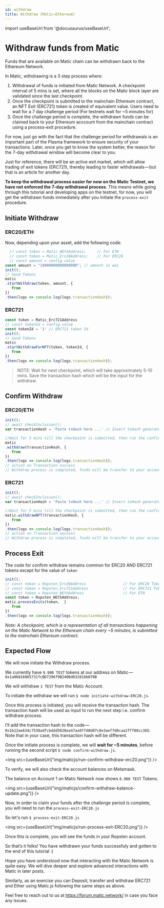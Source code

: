 ```yaml
---
id: withdraw
title: Withdraw (Matic→Ethereum)
---
```

import useBaseUrl from '@docusaurus/useBaseUrl';

# Withdraw funds from Matic
Funds that are available on Matic chain can be withdrawn back to the Ethereum Network.

In Matic, withdrawing is a 3 step process where:

1. Withdrawal of funds is initiated from Matic Network. A checkpoint interval of 5 mins is set, where all the blocks on the Matic block layer are validated since the last checkpoint.
2. Once the checkpoint is submitted to the mainchain Ethereum contract, an NFT Exit (ERC721) token is created of equivalent value. Users need to wait for a 7 day challenge period (For testnets wait for ~5 minutes for)
3. Once the challenge period is complete, the withdrawn funds can be claimed back to your Ethereum acccount from the mainchain contract using a process-exit procedure.

For now, just go with the fact that the challenge period for withdrawals is an important part of the Plasma framework to ensure security of your transactions. Later, once you get to know the system better, the reason for the 7-day withdrawal window will become clear to you.

Just for reference, there will be an active exit market, which will allow trading of exit tokens (ERC721), thereby leading to faster withdrawals — but that is an article for another day.

**To keep the withdrawal process easier for now on the Matic Testnet, we have not enforced the 7-day withdrawal process**. This means while going through this tutorial and developing apps on the testnet, for now, you will get the withdrawn funds immediately after you initiate the `process-exit` procedure.

## Initiate Withdraw

### ERC20/ETH
Now, depending upon your asset, add the following code:

```js
  // const token = Matic_WEthAddress;     // For ETH
  // const token = Matic_Erc20Address;    // For ERC20
  // const amount = config.value
const amount = "10000000000000000"; // amount in wei
init();
// Send Tokens
matic
.startWithdraw(token, amount, {
   from
})
.then(logs => console.log(logs.transactionHash));
```

### ERC721
```js
const token = Matic_Erc721Address
// const tokenId = config.value
const tokenId = '1' // ERC721 token Id
init();
// Send Tokens
matic
.startWithdrawForNFT(token, tokenId, {
   from
})
.then(logs => console.log(logs.transactionHash));
```
> NOTE: Wait for next checkpoint, which will take approximately 5-10 mins. Save the transaction hash which will be the input for the withdraw.

## Confirm Withdraw

### ERC20/ETH
```js
init();
// await checkInclusion();
var transactionHash = 'Paste txHash here ...' // Insert txHash generated from initiate-withdraw.js 

//Wait for 5 mins till the checkpoint is submitted, then run the confirm withdraw
matic
.withdraw(transactionHash, {
   from
})
.then(logs => console.log(logs.transactionHash));
// action on Transaction success
// Withdraw process is completed, funds will be transfer to your account after challege period is over.
```
### ERC721
```js
init();
// await checkInclusion();
var transactionHash = 'Paste txHash here ...' // Insert txHash generated from initiate-withdraw.js 

//Wait for 5 mins till the checkpoint is submitted, then run the confirm withdraw
matic.withdrawNFT(transactionHash, {
   from
})
.then(logs => console.log(logs.transactionHash));
// action on Transaction success
// Withdraw process is completed, funds will be transfer to your account after challege period is over.
```

## Process Exit

The code for confirm withdraw remains common for ERC20 AND ERC721 tokens except for the value of `token`

```js
init();
// const token = Ropsten_Erc20Address                 // For ERC20 Token
// const token = Ropsten_Erc721Address                // For ERC721 Token
// const token = Ropsten_WEthAddress                  // For ETH
const token = Ropsten_WEthAddress;
matic.processExits(token,  {
   from
})
.then(logs => console.log(logs.transactionHash));
```

_Note: A checkpoint, which is a representation of all transactions happening on the Matic Network to the Ethereum chain every ~5 minutes, is submitted to the mainchain Ethereum contract._

## Expected Flow

We will now initiate the Withdraw process.

We currently have `9.900 TEST` tokens at our address on Matic — `0x1a06816065731fcBD7296f9B2400d632816b070B`

We will withdraw `1 TEST` from the Matic Account.

To initiate the withdraw we will run `$ node initiate-withdraw-ERC20.js`.

Once this process is initiated, you will receive the transaction hash. The transaction hash will be used as input to run the next step i.e. confirm withdraw process.

I’ll add the transaction hash to the code — `0x1b12ae634c7538adfcbddd5028ea47aa97fd8d07c0e3aeffd0caa2fff80cc365`. Note that in your case, this transaction hash will be different.

Once the initiate process is complete, we will **wait for ~5 minutes**, before running the second script `$ node confirm-withdraw.js`.

<img src={useBaseUrl("img/maticjs/run-confirm-withdraw-erc20.png")} />

To verify, we will also check the account balances on Metamask.

The balance on Account 1 on Matic Network now shows `8.900 TEST` Tokens.

<img src={useBaseUrl("img/maticjs/confirm-withdraw-balance-update.png")} />

Now, in order to claim your funds after the challenge period is complete, you will need to run the `process-exit-ERC20.js`

So let's run `$ process-exit-ERC20.js`

<img src={useBaseUrl("img/maticjs/run-process-exit-ERC20.png")} />

Once this is complete, you will see the funds in your Ropsten account.

So that’s it folks! You have withdrawn your funds successfuly and gotten to the end of this tutorial :)

Hope you have understood now that interacting with the Matic Network is quite easy. We will dive deeper and explore advanced interactions with Matic in later posts.

Similarly, as an exercise you can Deposit, transfer and withdraw ERC721 and Ether using Matic.js following the same steps as above.

Feel free to reach out to us at https://forum.matic.network/ in case you face any issues.
